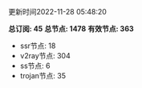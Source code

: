 更新时间2022-11-28 05:48:20

**总订阅: 45**
**总节点: 1478**
**有效节点: 363**
- ssr节点: 18
- v2ray节点: 304
- ss节点: 6
- trojan节点: 35
